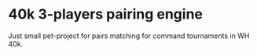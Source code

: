 # 40k 3-players pairing engine

Just small pet-project for pairs matching for command tournaments in WH 40k.